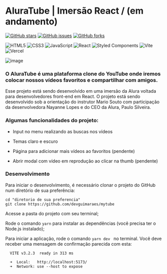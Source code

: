 # AluraTube | Imersão React / (em andamento)


[![GitHub stars](https://img.shields.io/github/stars/devguimaraes/myTube?style=social)](https://github.com/devguimaraes/myTube/stargazers)
[![GitHub issues](https://img.shields.io/github/issues/devguimaraes/myTube?style=social)](https://github.com/devguimaraes/myTube/issues)
[![GitHub forks](https://img.shields.io/github/forks/devguimaraes/myTube?style=social)](https://github.com/devguimaraes/myTube/network)

![HTML5](https://img.shields.io/badge/html5-%23E34F26.svg?style=for-the-badge&logo=html5&logoColor=white)
![CSS3](https://img.shields.io/badge/css3-%231572B6.svg?style=for-the-badge&logo=css3&logoColor=white)
![JavaScript](https://img.shields.io/badge/javascript-%23323330.svg?style=for-the-badge&logo=javascript&logoColor=%23F7DF1E)
![React](https://img.shields.io/badge/react-%2320232a.svg?style=for-the-badge&logo=react&logoColor=%2361DAFB)
![Styled Components](https://img.shields.io/badge/styled--components-DB7093?style=for-the-badge&logo=styled-components&logoColor=white)
![Vite](https://img.shields.io/badge/vite-%23646CFF.svg?style=for-the-badge&logo=vite&logoColor=white)
![Vercel](https://img.shields.io/badge/vercel-%23000000.svg?style=for-the-badge&logo=vercel&logoColor=white)


![image](https://user-images.githubusercontent.com/40476182/201001527-ef8c685b-273a-4681-b411-61d6f0e6ed57.png)


### O AluraTube é uma plataforma clone do YouTube onde iremos colocar nossos vídeos favoritos e compartilhar com amigos.
Esse projeto está sendo desenvolvido em uma imersão da Alura voltada para desenvolvedores front-end em React. 
O projeto está sendo desenvolvido sob a orientação do instrutor Mario Souto com participação da desenvolvedora Nayanne Lopes e do CEO da Alura, Paulo Silveira.

### Algumas funcionalidades do projeto:  

- Input no menu realizando as buscas nos vídeos

- Temas claro e escuro

- Página para adicionar mais vídeos ao favoritos (pendente)

- Abrir modal com vídeo em reprodução ao clicar na thumb (pendente) 

### Desenvolvimento

Para iniciar o desenvolvimento, é necessário clonar o projeto do GitHub num diretório de sua preferência:

```shell
cd "diretorio de sua preferencia"
git clone https://github.com/devguimaraes/mytube
```

Acesse a pasta do projeto com seu terminal;

Rode o comando ``` yarn ``` para instalar as dependências (você precisa ter o Node.js instalado);

Para iniciar a aplicação, rode o comando ```yarn dev ``` no terminal. Você deve receber uma mensagem de confirmação parecida com esta:

```shell
  VITE v3.2.3  ready in 313 ms

  ➜  Local:   http://localhost:5173/
  ➜  Network: use --host to expose
  ```
  

